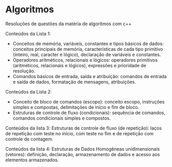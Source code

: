 # Algoritmos

Resoluções de questões da matéria de algoritmos com c++

Conteúdos da Lista 1: 

- Conceitos de memória, variáveis, constantes e tipos básicos de dados: conceitos principais de memória, 
características de cada tipo primitivo (inteiro, real, caracter e lógico), declaração de variáveis e constantes. 
- Operadores aritméticos, relacionais e lógicos: operadores primitivos (aritméticos, relacionais e lógicos), 
expressões e prioridade de resolução. 
- Comandos básicos de entrada, saída e atribuição: comandos de entrada e saída de dados, formatação de 
mensagens, atribuições. 

Conteúdos da Lista 2: 
- Conceito de bloco de comandos (escopo): conceito escopo, instruções simples e compostas, delimitações 
de início e fim de bloco. 
- Estruturas de controle de fluxo (condicionais): sequência de comandos, comandos condicionais simples e 
compostos.

Conteúdos da lista 3: 
Estruturas de controle de fluxo (de repetição): laços de repetição com teste no início, com teste no fim e 
de repetição com controle de contagem.

Conteúdos da lista 4: 
Estruturas de Dados Homogêneas unidimensionais (vetores): definição, declaração, armazenamento de 
dados e acesso aos elementos armazenados. 

